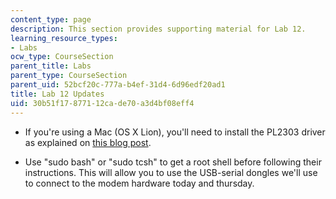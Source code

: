 ```yaml
---
content_type: page
description: This section provides supporting material for Lab 12.
learning_resource_types:
- Labs
ocw_type: CourseSection
parent_title: Labs
parent_type: CourseSection
parent_uid: 52bcf20c-777a-b4ef-31d4-6d96edf20ad1
title: Lab 12 Updates
uid: 30b51f17-8771-12ca-de70-a3d4bf08eff4
---
```


*   If you're using a Mac (OS X Lion), you'll need to install the PL2303 driver as explained on [this blog post](http://xbsd.nl/2011/07/pl2303-serial-usb-on-osx-lion.html).
    
*   Use "sudo bash" or "sudo tcsh" to get a root shell before following their instructions. This will allow you to use the USB-serial dongles we'll use to connect to the modem hardware today and thursday.